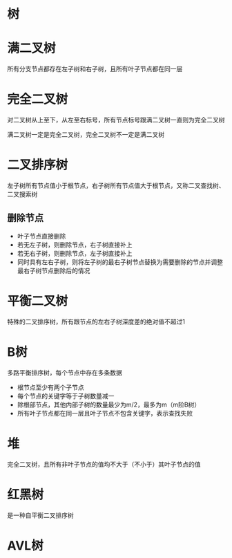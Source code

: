 树
===

# 满二叉树

所有分支节点都存在左子树和右子树，且所有叶子节点都在同一层

# 完全二叉树

对二叉树从上至下，从左至右标号，所有节点标号跟满二叉树一直则为完全二叉树

满二叉树一定是完全二叉树，完全二叉树不一定是满二叉树

# 二叉排序树

左子树所有节点值小于根节点，右子树所有节点值大于根节点，又称二叉查找树、二叉搜索树

## 删除节点

* 叶子节点直接删除
* 若无左子树，则删除节点，右子树直接补上
* 若无右子树，则删除节点，左子树直接补上
* 同时具有左右子树，则将左子树的最右子树节点替换为需要删除的节点并调整最右子树节点删除后的情况

# 平衡二叉树

特殊的二叉排序树，所有跟节点的左右子树深度差的绝对值不超过1

# B树

多路平衡排序树，每个节点中存在多条数据

* 根节点至少有两个子节点
* 每个节点的关键字等于子树数量减一
* 除根部节点，其他内部子树的数量最少为m/2，最多为m（m阶B树）
* 所有叶子节点都在同一层且叶子节点不包含关键字，表示查找失败

# 堆

完全二叉树，且所有非叶子节点的值均不大于（不小于）其叶子节点的值

# 红黑树

是一种自平衡二叉排序树

# AVL树







